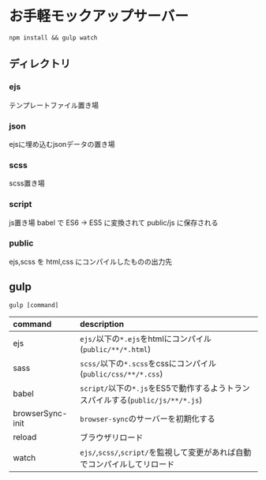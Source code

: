 # お手軽モックアップサーバー

`npm install && gulp watch`

## ディレクトリ

### ejs

テンプレートファイル置き場

### json

ejsに埋め込むjsonデータの置き場

### scss

scss置き場

### script

js置き場
babel で ES6 -> ES5 に変換されて public/js に保存される

### public

ejs,scss を html,css にコンパイルしたものの出力先


## gulp

`gulp [command]`

|command|description|
|:---|:---|
|ejs|`ejs/`以下の`*.ejs`をhtmlにコンパイル(`public/**/*.html`)|
|sass|`scss/`以下の`*.scss`をcssにコンパイル(`public/css/**/*.css`)|
|babel|`script/`以下の`*.js`をES5で動作するようトランスパイルする(`public/js/**/*.js`)|
|browserSync-init|`browser-sync`のサーバーを初期化する|
|reload|ブラウザリロード|
|watch|`ejs/`,`scss/`,`script/`を監視して変更があれば自動でコンパイルしてリロード|
